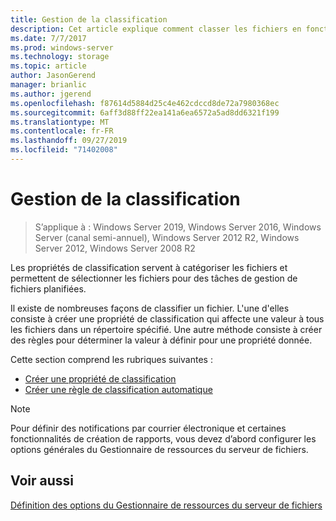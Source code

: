 ```yaml
---
title: Gestion de la classification
description: Cet article explique comment classer les fichiers en fonction des propriétés de classification
ms.date: 7/7/2017
ms.prod: windows-server
ms.technology: storage
ms.topic: article
author: JasonGerend
manager: brianlic
ms.author: jgerend
ms.openlocfilehash: f87614d5884d25c4e462cdccd8de72a7980368ec
ms.sourcegitcommit: 6aff3d88ff22ea141a6ea6572a5ad8dd6321f199
ms.translationtype: MT
ms.contentlocale: fr-FR
ms.lasthandoff: 09/27/2019
ms.locfileid: "71402008"
---
```

# <a name="classification-management"></a>Gestion de la classification

> S’applique à : Windows Server 2019, Windows Server 2016, Windows Server (canal semi-annuel), Windows Server 2012 R2, Windows Server 2012, Windows Server 2008 R2

Les propriétés de classification servent à catégoriser les fichiers et permettent de sélectionner les fichiers pour des tâches de gestion de fichiers planifiées.

Il existe de nombreuses façons de classifier un fichier. L'une d'elles consiste à créer une propriété de classification qui affecte une valeur à tous les fichiers dans un répertoire spécifié. Une autre méthode consiste à créer des règles pour déterminer la valeur à définir pour une propriété donnée.

Cette section comprend les rubriques suivantes :

-   [Créer une propriété de classification](create-classification-property.md)
-   [Créer une règle de classification automatique](create-automatic-classification-rule.md)


> [!Note]
> Pour définir des notifications par courrier électronique et certaines fonctionnalités de création de rapports, vous devez d’abord configurer les options générales du Gestionnaire de ressources du serveur de fichiers.


## <a name="see-also"></a>Voir aussi

[Définition des options du Gestionnaire de ressources du serveur de fichiers](setting-file-server-resource-manager-options.md)
